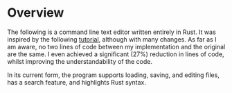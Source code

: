 # Overview
The following is a command line text editor written entirely in Rust. It was inspired by the following [tutorial](https://medium.com/@otukof/build-your-text-editor-with-rust-678a463f968b), although with many changes. As far as I am aware, no two lines of code between my implementation and the original are the same. I even achieved a significant (27%) reduction in lines of code, whilst improving the understandability of the code.

In its current form, the program supports loading, saving, and editing files, has a search feature, and highlights Rust syntax.
